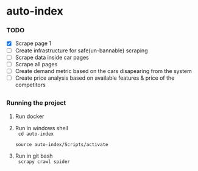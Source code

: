 # auto-index

### TODO
- [x] Scrape page 1
- [ ] Create infrastructure for safe(un-bannable) scraping
- [ ] Scrape data inside car pages
- [ ] Scrape all pages
- [ ] Create demand metric based on the cars disapearing from the system
- [ ] Create price analysis based on available features & price of the competitors

##

### Running the project

1) Run docker

2) Run in windows shell <br><code> cd auto-index </code>
<br><code> source auto-index/Scripts/activate </code>

3) Run in git bash
<br><code> scrapy crawl spider </code>